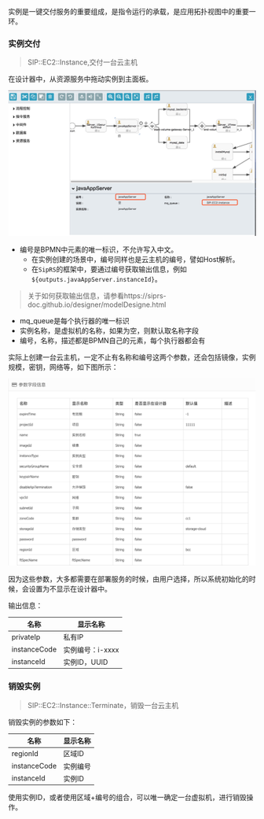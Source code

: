 实例是一键交付服务的重要组成，是指令运行的承载，是应用拓扑视图中的重要一环。

### 实例交付

>  SIP::EC2::Instance,交付一台云主机

在设计器中，从资源服务中拖动实例到主面板。



![img](../image/instance-stone.png)

* 编号是BPMN中元素的唯一标识，不允许写入中文。
  * 在实例创建的场景中，编号同样也是云主机的编号，譬如Host解析。
  * 在`SipRS`的框架中，要通过编号获取输出信息，例如`${outputs.javaAppServer.instanceId}`。

> 关于如何获取输出信息，请参看https://siprs-doc.github.io/designer/modelDesigne.html

* mq_queue是每个执行器的唯一标识
* 实例名称，是虚拟机的名称，如果为空，则默认取名称字段
* 编号，名称，描述都是BPMN自己的元素，每个执行器都会有

实际上创建一台云主机，一定不止有名称和编号这两个参数，还会包括镜像，实例规模，密钥，网络等，如下图所示：

![img](../image/instance-param.png)

因为这些参数，大多都需要在部署服务的时候，由用户选择，所以系统初始化的时候，会设置为不显示在设计器中。

输出信息：

| 名称           | 显示名称        |
| ------------ | ----------- |
| privateIp    | 私有IP        |
| instanceCode | 实例编号：i-xxxx |
| instanceId   | 实例ID，UUID   |

### 销毁实例

> SIP::EC2::Instance::Terminate，销毁一台云主机

销毁实例的参数如下：

| 名称           | 显示名称 |
| ------------ | ---- |
| regionId     | 区域ID |
| instanceCode | 实例编号 |
| instanceId   | 实例ID |

使用实例ID，或者使用区域+编号的组合，可以唯一确定一台虚拟机，进行销毁操作。

